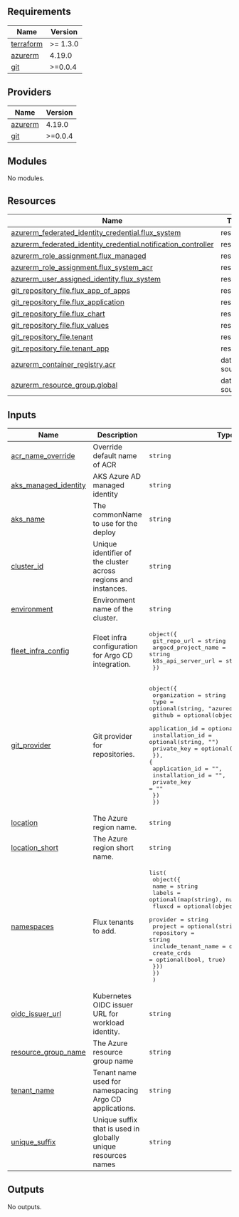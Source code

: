 ## Requirements

| Name | Version |
|------|---------|
| <a name="requirement_terraform"></a> [terraform](#requirement\_terraform) | >= 1.3.0 |
| <a name="requirement_azurerm"></a> [azurerm](#requirement\_azurerm) | 4.19.0 |
| <a name="requirement_git"></a> [git](#requirement\_git) | >=0.0.4 |

## Providers

| Name | Version |
|------|---------|
| <a name="provider_azurerm"></a> [azurerm](#provider\_azurerm) | 4.19.0 |
| <a name="provider_git"></a> [git](#provider\_git) | >=0.0.4 |

## Modules

No modules.

## Resources

| Name | Type |
|------|------|
| [azurerm_federated_identity_credential.flux_system](https://registry.terraform.io/providers/hashicorp/azurerm/4.19.0/docs/resources/federated_identity_credential) | resource |
| [azurerm_federated_identity_credential.notification_controller](https://registry.terraform.io/providers/hashicorp/azurerm/4.19.0/docs/resources/federated_identity_credential) | resource |
| [azurerm_role_assignment.flux_managed](https://registry.terraform.io/providers/hashicorp/azurerm/4.19.0/docs/resources/role_assignment) | resource |
| [azurerm_role_assignment.flux_system_acr](https://registry.terraform.io/providers/hashicorp/azurerm/4.19.0/docs/resources/role_assignment) | resource |
| [azurerm_user_assigned_identity.flux_system](https://registry.terraform.io/providers/hashicorp/azurerm/4.19.0/docs/resources/user_assigned_identity) | resource |
| [git_repository_file.flux_app_of_apps](https://registry.terraform.io/providers/xenitab/git/latest/docs/resources/repository_file) | resource |
| [git_repository_file.flux_application](https://registry.terraform.io/providers/xenitab/git/latest/docs/resources/repository_file) | resource |
| [git_repository_file.flux_chart](https://registry.terraform.io/providers/xenitab/git/latest/docs/resources/repository_file) | resource |
| [git_repository_file.flux_values](https://registry.terraform.io/providers/xenitab/git/latest/docs/resources/repository_file) | resource |
| [git_repository_file.tenant](https://registry.terraform.io/providers/xenitab/git/latest/docs/resources/repository_file) | resource |
| [git_repository_file.tenant_app](https://registry.terraform.io/providers/xenitab/git/latest/docs/resources/repository_file) | resource |
| [azurerm_container_registry.acr](https://registry.terraform.io/providers/hashicorp/azurerm/4.19.0/docs/data-sources/container_registry) | data source |
| [azurerm_resource_group.global](https://registry.terraform.io/providers/hashicorp/azurerm/4.19.0/docs/data-sources/resource_group) | data source |

## Inputs

| Name | Description | Type | Default | Required |
|------|-------------|------|---------|:--------:|
| <a name="input_acr_name_override"></a> [acr\_name\_override](#input\_acr\_name\_override) | Override default name of ACR | `string` | `""` | no |
| <a name="input_aks_managed_identity"></a> [aks\_managed\_identity](#input\_aks\_managed\_identity) | AKS Azure AD managed identity | `string` | n/a | yes |
| <a name="input_aks_name"></a> [aks\_name](#input\_aks\_name) | The commonName to use for the deploy | `string` | n/a | yes |
| <a name="input_cluster_id"></a> [cluster\_id](#input\_cluster\_id) | Unique identifier of the cluster across regions and instances. | `string` | n/a | yes |
| <a name="input_environment"></a> [environment](#input\_environment) | Environment name of the cluster. | `string` | n/a | yes |
| <a name="input_fleet_infra_config"></a> [fleet\_infra\_config](#input\_fleet\_infra\_config) | Fleet infra configuration for Argo CD integration. | <pre>object({<br/>    git_repo_url        = string<br/>    argocd_project_name = string<br/>    k8s_api_server_url  = string<br/>  })</pre> | n/a | yes |
| <a name="input_git_provider"></a> [git\_provider](#input\_git\_provider) | Git provider for repositories. | <pre>object({<br/>    organization = string<br/>    type         = optional(string, "azuredevops")<br/>    github = optional(object({<br/>      application_id  = optional(string, "")<br/>      installation_id = optional(string, "")<br/>      private_key     = optional(string, "")<br/>      }), {<br/>      application_id  = "",<br/>      installation_id = "",<br/>      private_key     = ""<br/>    })<br/>  })</pre> | n/a | yes |
| <a name="input_location"></a> [location](#input\_location) | The Azure region name. | `string` | n/a | yes |
| <a name="input_location_short"></a> [location\_short](#input\_location\_short) | The Azure region short name. | `string` | n/a | yes |
| <a name="input_namespaces"></a> [namespaces](#input\_namespaces) | Flux tenants to add. | <pre>list(<br/>    object({<br/>      name   = string<br/>      labels = optional(map(string), null)<br/>      fluxcd = optional(object({<br/>        provider            = string<br/>        project             = optional(string)<br/>        repository          = string<br/>        include_tenant_name = optional(bool, false)<br/>        create_crds         = optional(bool, true)<br/>      }))<br/>    })<br/>  )</pre> | `[]` | no |
| <a name="input_oidc_issuer_url"></a> [oidc\_issuer\_url](#input\_oidc\_issuer\_url) | Kubernetes OIDC issuer URL for workload identity. | `string` | n/a | yes |
| <a name="input_resource_group_name"></a> [resource\_group\_name](#input\_resource\_group\_name) | The Azure resource group name | `string` | n/a | yes |
| <a name="input_tenant_name"></a> [tenant\_name](#input\_tenant\_name) | Tenant name used for namespacing Argo CD applications. | `string` | n/a | yes |
| <a name="input_unique_suffix"></a> [unique\_suffix](#input\_unique\_suffix) | Unique suffix that is used in globally unique resources names | `string` | `""` | no |

## Outputs

No outputs.
